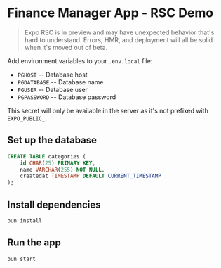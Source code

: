 # Finance Manager App - RSC Demo

> Expo RSC is in preview and may have unexpected behavior that's hard to understand. Errors, HMR, and deployment will all be solid when it's moved out of beta.

Add environment variables to your `.env.local` file:

- `PGHOST` -- Database host
- `PGDATABASE` -- Database name
- `PGUSER` -- Database user
- `PGPASSWORD` -- Database password

This secret will only be available in the server as it's not prefixed with `EXPO_PUBLIC_`.

## Set up the database

```sql
CREATE TABLE categories (
    id CHAR(25) PRIMARY KEY,
    name VARCHAR(255) NOT NULL,
    createdat TIMESTAMP DEFAULT CURRENT_TIMESTAMP
);
```

## Install dependencies

```bash
bun install
```

## Run the app

```bash
bun start
```

